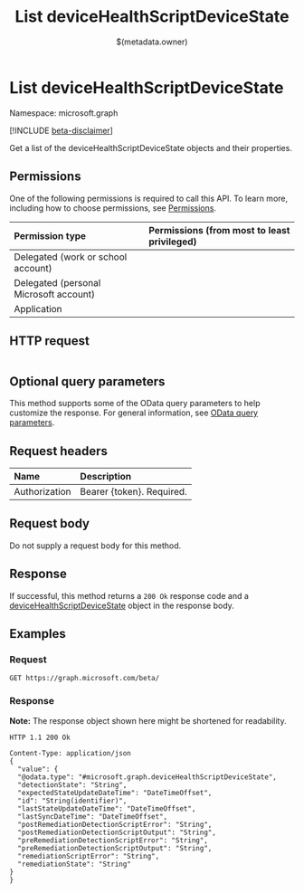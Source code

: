 ﻿---
title: "List deviceHealthScriptDeviceState"
description: ""
localization_priority: Normal
author: "$(metadata.owner)"
ms.prod: "microsoft-identity-platform"
doc_type: "apiPageType"
---

# List deviceHealthScriptDeviceState

Namespace: microsoft.graph

[!INCLUDE [beta-disclaimer](../../includes/beta-disclaimer.md)]

Get a list of the deviceHealthScriptDeviceState objects and their properties.

## Permissions

One of the following permissions is required to call this API. To learn more, including how to choose permissions, see [Permissions](/graph/permissions-reference).

| Permission type                        | Permissions (from most to least privileged) |
| :------------------------------------- | :------------------------------------------ |
| Delegated (work or school account)     |                                             |
| Delegated (personal Microsoft account) |                                             |
| Application                            |                                             |

## HTTP request

<!-- {
  "blockType": "ignored"
}
-->

```http

```

## Optional query parameters

This method supports some of the OData query parameters to help customize the response. For general information, see [OData query parameters](/graph/query-parameters).

## Request headers

| Name          | Description               |
| :------------ | :------------------------ |
| Authorization | Bearer {token}. Required. |

## Request body

Do not supply a request body for this method.

## Response

If successful, this method returns a `200 Ok` response code and a [deviceHealthScriptDeviceState](../resources/deviceHealthScriptDeviceState.md) object in the response body.

## Examples

### Request

<!-- {
  "blockType": "request",
  "name": "list_devicehealthscriptdevicestate"
}
-->

```http
GET https://graph.microsoft.com/beta/

```

### Response

**Note:** The response object shown here might be shortened for readability.

<!-- {
  "blockType": "response",
  "truncated": true,
  "@odata.type": "microsoft.management.services.api.deviceHealthScriptDeviceState"
}
-->

```http
HTTP 1.1 200 Ok

Content-Type: application/json
{
  "value": {
  "@odata.type": "#microsoft.graph.deviceHealthScriptDeviceState",
  "detectionState": "String",
  "expectedStateUpdateDateTime": "DateTimeOffset",
  "id": "String(identifier)",
  "lastStateUpdateDateTime": "DateTimeOffset",
  "lastSyncDateTime": "DateTimeOffset",
  "postRemediationDetectionScriptError": "String",
  "postRemediationDetectionScriptOutput": "String",
  "preRemediationDetectionScriptError": "String",
  "preRemediationDetectionScriptOutput": "String",
  "remediationScriptError": "String",
  "remediationState": "String"
}
}

```